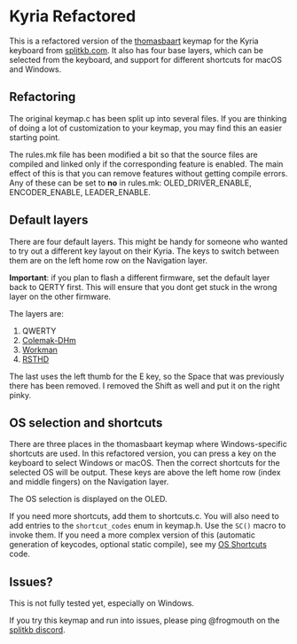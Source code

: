 # Kyria Refactored

This is a refactored version of the [thomasbaart](https://github.com/qmk/qmk_firmware/tree/master/keyboards/kyria/keymaps/thomasbaart) keymap for the Kyria keyboard from [splitkb.com](https://splitkb.com). It also has four base layers, which can be selected from the keyboard, and support for different shortcuts for macOS and Windows.

## Refactoring

The original keymap.c has been split up into several files. If you are thinking of doing a lot of customization to your keymap, you may find this an easier starting point.

The rules.mk file has been modified a bit so that the source files are compiled and linked only if the corresponding feature is enabled. The main effect of this is that you can remove features without getting compile errors. Any of these can be set to **no** in rules.mk: OLED_DRIVER_ENABLE, ENCODER_ENABLE, LEADER_ENABLE.

## Default layers

There are four default layers. This might be handy for someone who wanted to try out a different key layout on their Kyria. The keys to switch between them are on the left home row on the Navigation layer.

**Important**: if you plan to flash a different firmware, set the default layer back to QERTY first. This will ensure that you dont get stuck in the wrong layer on the other firmware.

The layers are:

1. QWERTY
2. [Colemak-DHm](https://colemakmods.github.io/mod-dh/)
3. [Workman](https://workmanlayout.org)
4. [RSTHD](https://xsznix.wordpress.com/2016/05/16/introducing-the-rsthd-layout/)

The last uses the left thumb for the E key, so the Space that was previously there has been removed. I removed the Shift as well and put it on the right pinky.

## OS selection and shortcuts

There are three places in the thomasbaart keymap where Windows-specific shortcuts are used. In this refactored version, you can press a key on the keyboard to select Windows or macOS. Then the correct shortcuts for the selected OS will be output. These keys are above the left home row (index and middle fingers) on the Navigation layer.

The OS selection is displayed on the OLED.

If you need more shortcuts, add them to shortcuts.c. You will also need to add entries to the `shortcut_codes` enum in keymap.h.  Use the `SC()` macro to invoke them. If you need a more complex version of this (automatic generation of keycodes, optional static compile), see my [OS Shortcuts](../../../../keyboard-notes/tree/master/qmk-os-shortcuts) code.

## Issues?

This is not fully tested yet, especially on Windows.

If you try this keymap and run into issues, please ping @frogmouth on the [splitkb discord](https://splitkb.com/discord).

